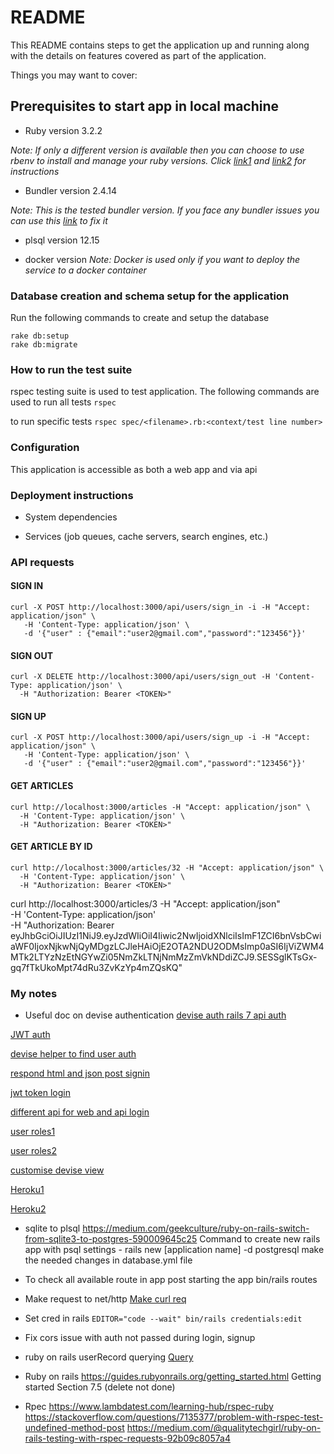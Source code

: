 # README

This README contains steps to get the application up and running along with the details on features covered as part of the application.

Things you may want to cover:

## Prerequisites to start app in local machine
- Ruby version 3.2.2

_Note: If only a different version is available then you can choose to use rbenv to install and manage your ruby versions. Click [link1](https://andyatkinson.com/blog/2019/08/01/using-rbenv-multiple-ruby-versions) and [link2](https://stackoverflow.com/a/39238995) for instructions_

- Bundler version 2.4.14

_Note: This is the tested bundler version. If you face any bundler issues you can use this [link](https://bundler.io/blog/2019/05/14/solutions-for-cant-find-gem-bundler-with-executable-bundle.html) to fix it_

- plsql version 12.15

- docker version
_Note: Docker is used only if you want to deploy the service to a docker container_

### Database creation and schema setup for the application
Run the following commands to create and setup the database
```
rake db:setup
rake db:migrate
```

### How to run the test suite
rspec testing suite is used to test application. The following commands are used to run all tests `rspec`

to run specific tests `rspec spec/<filename>.rb:<context/test line number>`

### Configuration
This application is accessible as both a web app and via api

### Deployment instructions

* System dependencies

* Services (job queues, cache servers, search engines, etc.)

### API requests

#### SIGN IN
```
curl -X POST http://localhost:3000/api/users/sign_in -i -H "Accept: application/json" \
   -H 'Content-Type: application/json' \
   -d '{"user" : {"email":"user2@gmail.com","password":"123456"}}'
```

#### SIGN OUT
```
curl -X DELETE http://localhost:3000/api/users/sign_out -H 'Content-Type: application/json' \
  -H "Authorization: Bearer <TOKEN>"
```

#### SIGN UP
```
curl -X POST http://localhost:3000/api/users/sign_up -i -H "Accept: application/json" \
   -H 'Content-Type: application/json' \
   -d '{"user" : {"email":"user2@gmail.com","password":"123456"}}'
```

#### GET ARTICLES
```
curl http://localhost:3000/articles -H "Accept: application/json" \
  -H 'Content-Type: application/json' \
  -H "Authorization: Bearer <TOKEN>"
```

#### GET ARTICLE BY ID
```
curl http://localhost:3000/articles/32 -H "Accept: application/json" \
  -H 'Content-Type: application/json' \
  -H "Authorization: Bearer <TOKEN>"
```

curl http://localhost:3000/articles/3 -H "Accept: application/json" \
  -H 'Content-Type: application/json' \
  -H "Authorization: Bearer eyJhbGciOiJIUzI1NiJ9.eyJzdWIiOiI4Iiwic2NwIjoidXNlciIsImF1ZCI6bnVsbCwiaWF0IjoxNjkwNjQyMDgzLCJleHAiOjE2OTA2NDU2ODMsImp0aSI6IjViZWM4MTk2LTYzNzEtNGYwZi05NmZkLTNjNmMzZmVkNDdiZCJ9.SESSglKTsGx-gq7fTkUkoMpt74dRu3ZvKzYp4mZQsKQ"



### My notes
- Useful doc on devise authentication
[devise auth rails 7 api auth](https://www.thespian.hr/blog/devise-authentication-for-the-rails-7-api-application)

[JWT auth](https://sdrmike.medium.com/rails-7-api-only-app-with-devise-and-jwt-for-authentication-1397211fb97c)

[devise helper to find user auth](https://stackoverflow.com/questions/3263291/how-can-i-simply-verify-that-a-username-and-password-are-correct-with-devise-and)

[respond html and json post signin](https://stackoverflow.com/questions/32059117/making-devise-respond-to-both-html-and-json)

[jwt token login](https://medium.com/ruby-daily/a-devise-jwt-tutorial-for-authenticating-users-in-ruby-on-rails-ca214898318e)

[different api for web and api login](https://devise-token-auth.gitbook.io/devise-token-auth/faq#can-i-use-this-gem-alongside-standard-devise)

[user roles1](https://www.youtube.com/watch?v=FdCsBwI7raY)

[user roles2](https://stackoverflow.com/questions/58526613/adding-role-selection-to-devise-sign-up-form-when-role-name-needs-to-match-role)

[customise devise view](https://stackoverflow.com/questions/6646845/customizing-devise-views-in-rails)

[Heroku1](https://www.codecademy.com/article/deploy-rails-to-heroku)

[Heroku2]()


- sqlite to plsql
https://medium.com/geekculture/ruby-on-rails-switch-from-sqlite3-to-postgres-590009645c25
Command to create new rails app with psql settings - rails new [application name] -d postgresql
make the needed changes in database.yml file

- To check all available route in app post starting the app
bin/rails routes

- Make request to net/http
[Make curl req](https://stackoverflow.com/questions/56754879/ruby-putting-token-key-in-requests)

- Set cred in rails
```EDITOR="code --wait" bin/rails credentials:edit```

- Fix cors issue with auth not passed during login, signup

- ruby on rails userRecord querying
[Query](https://api.rubyonrails.org/v7.0.6/classes/ActiveRecord/FinderMethods.html#method-i-find)

- Ruby on rails https://guides.rubyonrails.org/getting_started.html
Getting started Section 7.5 (delete not done)

- Rpec https://www.lambdatest.com/learning-hub/rspec-ruby
https://stackoverflow.com/questions/7135377/problem-with-rspec-test-undefined-method-post
https://medium.com/@qualitytechgirl/ruby-on-rails-testing-with-rspec-requests-92b09c8057a4